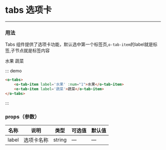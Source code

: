 # tabs 选项卡
----
### 用法
Tabs 组件提供了选项卡功能，默认选中第一个标签页,```o-tab-item```的label就是标签,子节点就是标签内容
<div class='demo-block'>
<o-tabs>
    <o-tab-item label='水果' :num="1">水果</o-tab-item>
    <o-tab-item label='蔬菜'>蔬菜</o-tab-item>
</o-tabs>
</div>

::: demo
```html
<o-tabs>
    <o-tab-item label='水果' :num="1">水果</o-tab-item>
    <o-tab-item label='蔬菜'>蔬菜</o-tab-item>
</o-tabs>
```
:::
### props（参数）
| 名称    | 说明     | 类型    | 可选值     | 默认值      |
| ------- | -------- | ------- | ---------- | ----------- |
| label | 选项卡名称 | string | —  | —        |